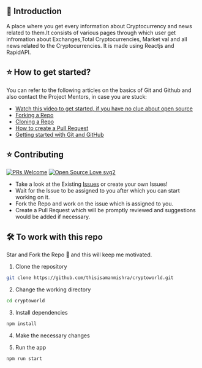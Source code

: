 
## 📌 Introduction

A place where you get every information about Cryptocurrency and news related to them.It consists of various pages through which user get infromation about Exchanges,Total Cryptocurrencies, Market val and all news related to the Cryptocurrencies. It is made using Reactjs and RapidAPI.

## ⭐ How to get started?

You can refer to the following articles on the basics of Git and Github and also contact the Project Mentors, in case you are stuck:

- [Watch this video to get started, if you have no clue about open source](https://youtu.be/SL5KKdmvJ1U)
- [Forking a Repo](https://help.github.com/en/github/getting-started-with-github/fork-a-repo)
- [Cloning a Repo](https://help.github.com/en/desktop/contributing-to-projects/creating-a-pull-request)
- [How to create a Pull Request](https://opensource.com/article/19/7/create-pull-request-github)
- [Getting started with Git and GitHub](https://towardsdatascience.com/getting-started-with-git-and-github-6fcd0f2d4ac6)

## ⭐ Contributing
[![PRs Welcome](https://img.shields.io/badge/PRs-welcome-brightgreen.svg?style=flat-square)](http://makeapullrequest.com)
[![Open Source Love svg2](https://badges.frapsoft.com/os/v2/open-source.svg?v=103)](https://github.com/ellerbrock/open-source-badges/)

- Take a look at the Existing [Issues](https://github.com/thisisamanmishra/cryptoworld/issues) or create your own Issues!
- Wait for the Issue to be assigned to you after which you can start working on it.
- Fork the Repo and work on the issue which is assigned to you.
- Create a Pull Request which will be promptly reviewed and suggestions would be added if necessary.

## 🛠️ To work with this repo
Star and Fork the Repo 🌟 and this will keep me motivated.

1. Clone the repository

```bash
git clone https://github.com/thisisamanmishra/cryptoworld.git
```

2. Change the working directory

```bash
cd cryptoworld
```

3. Install dependencies

```bash
npm install
```

4. Make the necessary changes

5. Run the app

```bash
npm run start
```

